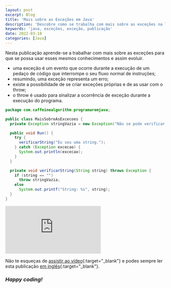 ```yaml
---
layout: post
excerpt: Blog
title: 'Mais sobre as Exceções em Java'
description: 'Descobre como se trabalha com mais sobre as exceções na linguagem de programação Java. Obtém respostas às tuas dúvidas com a teoria e os exemplos apresentados.'
keywords: 'java, exceções, exceção, publicação'
date: 2022-03-18
categories: [Java]
---
```


Nesta publicação aprende-se a trabalhar com mais sobre as exceções para que se possa usar esses mesmos conhecimentos e assim evoluir.

- uma exceção é um evento que ocorre durante a execução de um pedaço de código que interrompe o seu fluxo normal de instruções;
- resumindo, uma exceção representa um erro;
- existe a possibilidade de se criar exceções próprias e de as usar com o throw;
- o throw é usado para sinalizar a ocorrência de exceção durante a execução do programa.

```java
package com.caffeinealgorithm.programaremjava;

public class MaisSobreAsExcecoes {
  private Exception stringVazia = new Exception("Não se pode verificar uma string que esteja vazia.");

  public void Run() {
    try {
      verificarString("Eu sou uma string.");
    } catch (Exception excecao) {
      System.out.println(excecao);
    }
  }

  private void verificarString(String string) throws Exception {
    if (string == "")
      throw stringVazia;
    else
      System.out.printf("String: %s", string);
  }
}
```

<div class="video-container">
  <iframe src="https://www.youtube.com/embed/b40p72IG4-8" frameborder="0" allowfullscreen></iframe>
</div>

Não te esqueças de [assistir ao vídeo](https://youtu.be/b40p72IG4-8){:target="\_blank"} e podes sempre ler esta publicação [em inglês](https://nelsonsilvadev.com/blog/20220318/more-about-exceptions-in-java/){:target="\_blank"}.

### _Happy coding!_

